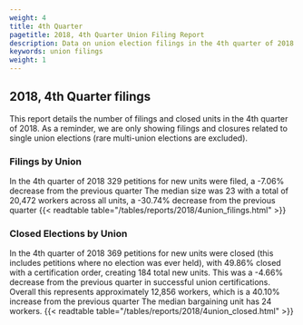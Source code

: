 ```yaml
---
weight: 4
title: 4th Quarter
pagetitle: 2018, 4th Quarter Union Filing Report
description: Data on union election filings in the 4th quarter of 2018
keywords: union filings
weight: 1
---
```


## 2018, 4th Quarter filings

This report details the number of filings and closed units in the 4th quarter of 2018. As a reminder, we are only showing filings and closures related to single union elections (rare multi-union elections are excluded).

### Filings by Union
In the 4th quarter of 2018 329 petitions for new units were filed, a -7.06% decrease from the previous quarter The median size was 23 with a total of 20,472 workers across all units, a -30.74% decrease from the previous quarter
{{< readtable table="/tables/reports/2018/4union_filings.html" >}}

### Closed Elections by Union
In the 4th quarter of 2018 369 petitions for new units were closed (this includes petitions where no election was ever held), with 49.86% closed with a certification order, creating 184 total new units. This was a -4.66% decrease from the previous quarter in successful union certifications. Overall this represents approximately 12,856 workers, which is a 40.10% increase from the previous quarter The median bargaining unit has 24 workers.
{{< readtable table="/tables/reports/2018/4union_closed.html" >}}
